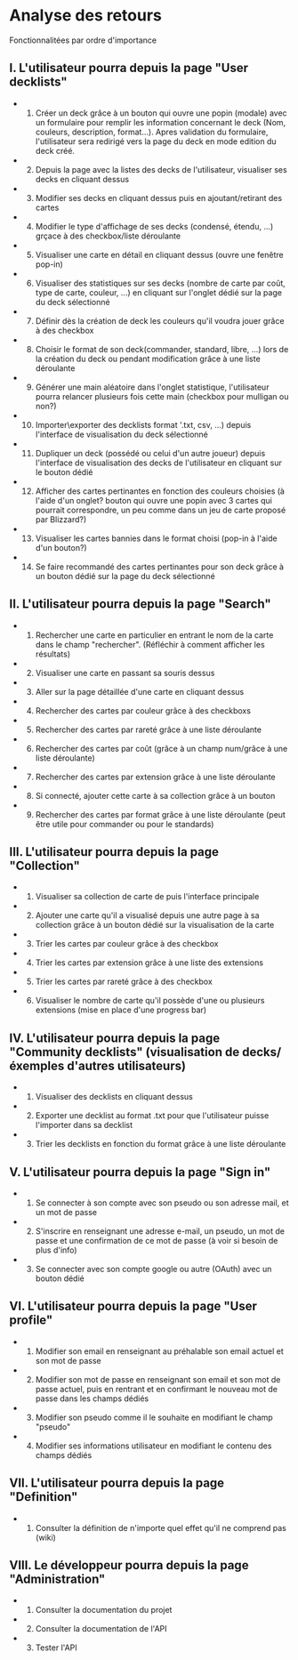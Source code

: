 # Analyse des retours 
Fonctionnalitées par ordre d'importance

## I. L'utilisateur pourra depuis la page "User decklists" 
- 1) Créer un deck grâce à un bouton qui ouvre une popin (modale) avec un formulaire pour remplir les information concernant le deck (Nom, couleurs, description, format...). Apres validation du formulaire, l'utilisateur sera redirigé vers la page du deck en mode edition du deck créé.
- 2) Depuis la page avec la listes des decks de l'utilisateur, visualiser ses decks en cliquant dessus  
- 3) Modifier ses decks en cliquant dessus puis en ajoutant/retirant des cartes
- 4) Modifier le type d'affichage de ses decks (condensé, étendu, ...) grçace à des checkbox/liste déroulante
- 5) Visualiser une carte en détail en cliquant dessus (ouvre une fenêtre pop-in)
- 6) Visualiser des statistiques sur ses decks (nombre de carte par coût, type de carte, couleur, ...) en cliquant sur l'onglet dédié sur la page du deck sélectionné
- 7) Définir dès la création de deck les couleurs qu'il voudra jouer grâce à des checkbox 
- 8) Choisir le format de son deck(commander, standard, libre, ...) lors de la création du deck ou pendant modification grâce à une liste déroulante
- 9) Générer une main aléatoire dans l'onglet statistique, l'utilisateur pourra relancer plusieurs fois cette main (checkbox pour mulligan ou non?)
- 10) Importer\exporter des decklists format '.txt, csv, ...) depuis l'interface de visualisation du deck sélectionné
- 11) Dupliquer un deck (possédé ou celui d'un autre joueur) depuis l'interface de visualisation des decks de l'utilisateur en cliquant sur le bouton dédié
- 12) Afficher des cartes pertinantes en fonction des couleurs choisies (à l'aide d'un onglet? bouton qui ouvre une popin avec 3 cartes qui pourrait correspondre, un peu comme dans un jeu de carte proposé par Blizzard?)
- 13) Visualiser les cartes bannies dans le format choisi (pop-in à l'aide d'un bouton?)
- 14) Se faire recommandé des cartes pertinantes pour son deck grâce à un bouton dédié sur la page du deck sélectionné

## II. L'utilisateur pourra depuis la page "Search"
- 1) Rechercher une carte en particulier en entrant le nom de la carte dans le champ "rechercher". (Réfléchir à comment afficher les résultats)
- 2) Visualiser une carte en passant sa souris dessus
- 3) Aller sur la page détaillée d'une carte en cliquant dessus
- 4) Rechercher des cartes par couleur grâce à des checkboxs
- 5) Rechercher des cartes par rareté grâce à une liste déroulante
- 6) Rechercher des cartes par coût (grâce à un champ num/grâce à une liste déroulante)
- 7) Rechercher des cartes par extension grâce à une liste déroulante 
- 8) Si connecté, ajouter cette carte à sa collection grâce à un bouton
- 9) Rechercher des cartes par format grâce à une liste déroulante (peut être utile pour commander ou pour le standards)

## III. L'utilisateur pourra depuis la page "Collection"
- 1) Visualiser sa collection de carte de puis l'interface principale
- 2) Ajouter une carte qu'il a visualisé depuis une autre page à sa collection grâce à un bouton dédié sur la visualisation de la carte 
- 3) Trier les cartes par couleur grâce à des checkbox
- 4) Trier les cartes par extension grâce à une liste des extensions 
- 5) Trier les cartes par rareté grâce à des checkbox
- 6) Visualiser le nombre de carte qu'il possède d'une ou plusieurs extensions (mise en place d'une progress bar)

## IV. L'utilisateur pourra depuis la page "Community decklists" (visualisation de decks/éxemples d'autres utilisateurs)
- 1) Visualiser des decklists en cliquant dessus
- 2) Exporter une decklist au format .txt pour que l'utilisateur puisse l'importer dans sa decklist
- 3) Trier les decklists en fonction du format grâce à une liste déroulante

## V. L'utilisateur pourra depuis la page "Sign in"
- 1) Se connecter à son compte avec son pseudo ou son adresse mail, et un mot de passe
- 2) S'inscrire en renseignant une adresse e-mail, un pseudo, un mot de passe et une confirmation de ce mot de passe (à voir si besoin de plus d'info)
- 3) Se connecter avec son compte google ou autre (OAuth) avec un bouton dédié

## VI. L'utilisateur pourra depuis la page "User profile"
- 1) Modifier son email en renseignant au préhalable son email actuel et son mot de passe
- 2) Modifier son mot de passe en renseignant son email et son mot de passe actuel, puis en rentrant et en confirmant le nouveau mot de passe dans les champs dédiés
- 3) Modifier son pseudo comme il le souhaite en modifiant le champ "pseudo" 
- 4) Modifier ses informations utilisateur en modifiant le contenu des champs dédiés 

## VII. L'utilisateur pourra depuis la page "Definition"
- 1) Consulter la définition de n'importe quel effet qu'il ne comprend pas (wiki)

## VIII. Le développeur pourra depuis la page "Administration"
- 1) Consulter la documentation du projet
- 2) Consulter la documentation de l'API
- 3) Tester l'API




 
